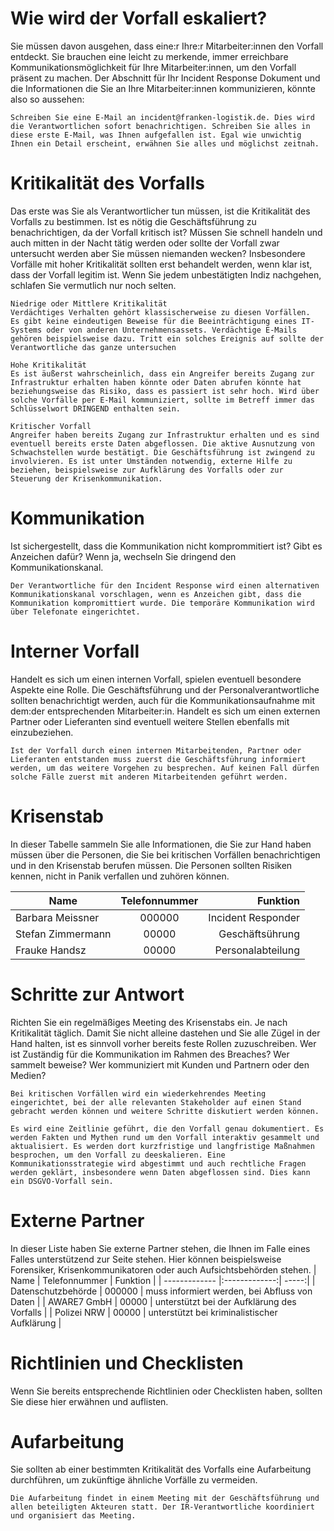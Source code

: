 # Wie wird der Vorfall eskaliert?
Sie müssen davon ausgehen, dass eine:r Ihre:r Mitarbeiter:innen den Vorfall entdeckt. Sie brauchen eine leicht zu merkende, immer erreichbare Kommunikationsmöglichkeit für Ihre Mitarbeiter:innen, um den Vorfall präsent zu machen. Der Abschnitt für Ihr Incident Response Dokument und die Informationen die Sie an Ihre Mitarbeiter:innen kommunizieren, könnte also so aussehen:

```
Schreiben Sie eine E-Mail an incident@franken-logistik.de. Dies wird die Verantwortlichen sofort benachrichtigen. Schreiben Sie alles in diese erste E-Mail, was Ihnen aufgefallen ist. Egal wie unwichtig Ihnen ein Detail erscheint, erwähnen Sie alles und möglichst zeitnah.
```

# Kritikalität des Vorfalls
Das erste was Sie als Verantwortlicher tun müssen, ist die Kritikalität des Vorfalls zu bestimmen. Ist es nötig die Geschäftsführung zu benachrichtigen, da der Vorfall kritisch ist? Müssen Sie schnell handeln und auch mitten in der Nacht tätig werden oder sollte der Vorfall zwar untersucht werden aber Sie müssen niemanden wecken? Insbesondere Vorfälle mit hoher Kritikalität sollten erst behandelt werden, wenn klar ist, dass der Vorfall legitim ist. Wenn Sie jedem unbestätigten Indiz nachgehen, schlafen Sie vermutlich nur noch selten.

```
Niedrige oder Mittlere Kritikalität
Verdächtiges Verhalten gehört klassischerweise zu diesen Vorfällen.  Es gibt keine eindeutigen Beweise für die Beeinträchtigung eines IT-Systems oder von anderen Unternehmensassets. Verdächtige E-Mails gehören beispielsweise dazu. Tritt ein solches Ereignis auf sollte der Verantwortliche das ganze untersuchen
```

```
Hohe Kritikalität
Es ist äußerst wahrscheinlich, dass ein Angreifer bereits Zugang zur Infrastruktur erhalten haben könnte oder Daten abrufen könnte hat beziehungsweise das Risiko, dass es passiert ist sehr hoch. Wird über solche Vorfälle per E-Mail kommuniziert, sollte im Betreff immer das Schlüsselwort DRINGEND enthalten sein. 
```

```
Kritischer Vorfall
Angreifer haben bereits Zugang zur Infrastruktur erhalten und es sind eventuell bereits erste Daten abgeflossen. Die aktive Ausnutzung von Schwachstellen wurde bestätigt. Die Geschäftsführung ist zwingend zu involvieren. Es ist unter Umständen notwendig, externe Hilfe zu beziehen, beispielsweise zur Aufklärung des Vorfalls oder zur Steuerung der Krisenkommunikation.
```

# Kommunikation
Ist sichergestellt, dass die Kommunikation nicht komprommitiert ist? Gibt es Anzeichen dafür? Wenn ja, wechseln Sie dringend den Kommunikationskanal.

```
Der Verantwortliche für den Incident Response wird einen alternativen Kommunikationskanal vorschlagen, wenn es Anzeichen gibt, dass die Kommunikation kompromittiert wurde. Die temporäre Kommunikation wird über Telefonate eingerichtet.
```

# Interner Vorfall
Handelt es sich um einen internen Vorfall, spielen eventuell besondere Aspekte eine Rolle. Die Geschäftsführung und der Personalverantwortliche sollten benachrichtigt werden, auch für die Kommunikationsaufnahme mit dem:der entsprechenden Mitarbeiter:in. Handelt es sich um einen externen Partner oder Lieferanten sind eventuell weitere Stellen ebenfalls mit einzubeziehen.

```
Ist der Vorfall durch einen internen Mitarbeitenden, Partner oder Lieferanten entstanden muss zuerst die Geschäftsführung informiert werden, um das weitere Vorgehen zu besprechen. Auf keinen Fall dürfen solche Fälle zuerst mit anderen Mitarbeitenden geführt werden.
```

# Krisenstab
In dieser Tabelle sammeln Sie alle Informationen, die Sie zur Hand haben müssen über die Personen, die Sie bei kritischen Vorfällen benachrichtigen und in den Krisenstab berufen müssen. Die Personen sollten Risiken kennen, nicht in Panik verfallen und zuhören können.

| Name        | Telefonnummer           | Funktion  |
| ------------- |:-------------:| -----:|
| Barbara Meissner      | 000000 | Incident Responder |
| Stefan Zimmermann      | 00000      |   Geschäftsührung |
| Frauke Handsz | 00000      |    Personalabteilung |


# Schritte zur Antwort
Richten Sie ein regelmäßiges Meeting des Krisenstabs ein. Je nach Kritikalität täglich. Damit Sie nicht alleine dastehen und Sie alle Zügel in der Hand halten, ist es sinnvoll vorher bereits feste Rollen zuzuschreiben. Wer ist Zuständig für die Kommunikation im Rahmen des Breaches? Wer sammelt beweise? Wer kommuniziert mit Kunden und Partnern oder den Medien?

```
Bei kritischen Vorfällen wird ein wiederkehrendes Meeting eingerichtet, bei der alle relevanten Stakeholder auf einen Stand gebracht werden können und weitere Schritte diskutiert werden können. 

Es wird eine Zeitlinie geführt, die den Vorfall genau dokumentiert. Es werden Fakten und Mythen rund um den Vorfall interaktiv gesammelt und aktualisiert. Es werden dort kurzfristige und langfristige Maßnahmen besprochen, um den Vorfall zu deeskalieren. Eine Kommunikationsstrategie wird abgestimmt und auch rechtliche Fragen werden geklärt, insbesondere wenn Daten abgeflossen sind. Dies kann ein DSGVO-Vorfall sein.
```
# Externe Partner
In dieser Liste haben Sie externe Partner stehen, die Ihnen im Falle eines Falles unterstützend zur Seite stehen. Hier können beispielsweise Forensiker, Krisenkommunikatoren oder auch Aufsichtsbehörden stehen.
| Name        | Telefonnummer           | Funktion  |
| ------------- |:-------------:| -----:|
| Datenschutzbehörde      | 000000 | muss informiert werden, bei Abfluss von Daten |
| AWARE7 GmbH      | 00000      |   unterstützt bei der Aufklärung des Vorfalls |
| Polizei NRW | 00000      |    unterstützt bei kriminalistischer Aufklärung |


# Richtlinien und Checklisten
Wenn Sie bereits entsprechende Richtlinien oder Checklisten haben, sollten Sie diese hier erwähnen und auflisten.

# Aufarbeitung
Sie sollten ab einer bestimmten Kritikalität des Vorfalls eine Aufarbeitung durchführen, um zukünftige ähnliche Vorfälle zu vermeiden.

```
Die Aufarbeitung findet in einem Meeting mit der Geschäftsführung und allen beteiligten Akteuren statt. Der IR-Verantwortliche koordiniert und organisiert das Meeting.
```